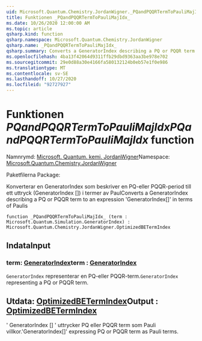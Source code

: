 ```yaml
---
uid: Microsoft.Quantum.Chemistry.JordanWigner._PQandPQQRTermToPauliMajIdx_
title: Funktionen _PQandPQQRTermToPauliMajIdx_
ms.date: 10/26/2020 12:00:00 AM
ms.topic: article
qsharp.kind: function
qsharp.namespace: Microsoft.Quantum.Chemistry.JordanWigner
qsharp.name: _PQandPQQRTermToPauliMajIdx_
qsharp.summary: Converts a GeneratorIndex describing a PQ or PQQR term to an expression 'GeneratorIndex[]' in terms of Paulis
ms.openlocfilehash: 4ba13f42064d9311ffb29dbd9363aa3be978e702
ms.sourcegitcommit: 29e0d88a30e4166fa580132124b0eb57e1f0e986
ms.translationtype: MT
ms.contentlocale: sv-SE
ms.lasthandoff: 10/27/2020
ms.locfileid: "92727927"
---
```

# <a name="_pqandpqqrtermtopaulimajidx_-function"></a><span data-ttu-id="c3a57-102">Funktionen _PQandPQQRTermToPauliMajIdx_</span><span class="sxs-lookup"><span data-stu-id="c3a57-102">_PQandPQQRTermToPauliMajIdx_ function</span></span>

<span data-ttu-id="c3a57-103">Namnrymd: [Microsoft. Quantum. kemi. JordanWigner](xref:Microsoft.Quantum.Chemistry.JordanWigner)</span><span class="sxs-lookup"><span data-stu-id="c3a57-103">Namespace: [Microsoft.Quantum.Chemistry.JordanWigner](xref:Microsoft.Quantum.Chemistry.JordanWigner)</span></span>

<span data-ttu-id="c3a57-104">Paketfilerna [](https://nuget.org/packages/)</span><span class="sxs-lookup"><span data-stu-id="c3a57-104">Package: [](https://nuget.org/packages/)</span></span>


<span data-ttu-id="c3a57-105">Konverterar en GeneratorIndex som beskriver en PQ-eller PQQR-period till ett uttryck (GeneratorIndex []) i termer av Paul</span><span class="sxs-lookup"><span data-stu-id="c3a57-105">Converts a GeneratorIndex describing a PQ or PQQR term to an expression 'GeneratorIndex[]' in terms of Paulis</span></span>

```qsharp
function _PQandPQQRTermToPauliMajIdx_ (term : Microsoft.Quantum.Simulation.GeneratorIndex) : Microsoft.Quantum.Chemistry.JordanWigner.OptimizedBETermIndex
```


## <a name="input"></a><span data-ttu-id="c3a57-106">Indata</span><span class="sxs-lookup"><span data-stu-id="c3a57-106">Input</span></span>

### <a name="term--generatorindex"></a><span data-ttu-id="c3a57-107">term: [GeneratorIndex](xref:Microsoft.Quantum.Simulation.GeneratorIndex)</span><span class="sxs-lookup"><span data-stu-id="c3a57-107">term : [GeneratorIndex](xref:Microsoft.Quantum.Simulation.GeneratorIndex)</span></span>

<span data-ttu-id="c3a57-108">`GeneratorIndex` representerar en PQ-eller PQQR-term.</span><span class="sxs-lookup"><span data-stu-id="c3a57-108">`GeneratorIndex` representing a PQ or PQQR term.</span></span>



## <a name="output--optimizedbetermindex"></a><span data-ttu-id="c3a57-109">Utdata: [OptimizedBETermIndex](xref:Microsoft.Quantum.Chemistry.JordanWigner.OptimizedBETermIndex)</span><span class="sxs-lookup"><span data-stu-id="c3a57-109">Output : [OptimizedBETermIndex](xref:Microsoft.Quantum.Chemistry.JordanWigner.OptimizedBETermIndex)</span></span>

<span data-ttu-id="c3a57-110">' GeneratorIndex [] ' uttrycker PQ eller PQQR term som Pauli villkor.</span><span class="sxs-lookup"><span data-stu-id="c3a57-110">'GeneratorIndex[]' expressing PQ or PQQR term as Pauli terms.</span></span>